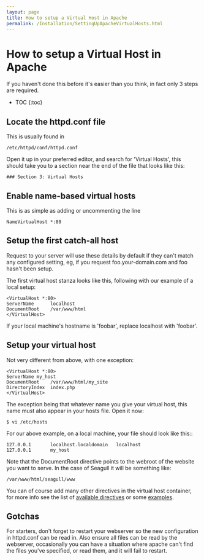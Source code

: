 ```yaml
---
layout: page
title: How to setup a Virtual Host in Apache
permalink: /Installation/SettingUpApacheVirtualHosts.html
---
```


<!-- Name: Installation/SettingUpApacheVirtualHosts -->
<!-- Version: 2 -->
<!-- Last-Modified: 2007/01/09 16:51:12 -->
<!-- Author: demian -->

# How to setup a Virtual Host in Apache
If you haven't done this before it's easier than you think, in fact only 3 steps are required.

* TOC
{:toc}

## Locate the httpd.conf file
This is usually found in

	/etc/httpd/conf/httpd.conf

Open it up in your preferred editor, and search for 'Virtual Hosts', this should take you to a section near the end of the file that looks like this:


	### Section 3: Virtual Hosts

## Enable name-based virtual hosts
This is as simple as adding or uncommenting the line


	NameVirtualHost *:80

## Setup the first catch-all host
Request to your server will use these details by default if they can't match any configured setting, eg, if you request foo.your-domain.com and foo hasn't been setup.

The first virtual host stanza looks like this, following with our example of a local setup:


	<VirtualHost *:80>
	ServerName      localhost
	DocumentRoot    /var/www/html
	</VirtualHost>

If your local machine's hostname is 'foobar', replace localhost with 'foobar'.

## Setup your virtual host
Not very different from above, with one exception: 


	<VirtualHost *:80>
	ServerName my_host
	DocumentRoot    /var/www/html/my_site
	DirectoryIndex  index.php
	</VirtualHost>

The exception being that whatever name you give your virtual host, this name must also appear in your hosts file.  Open it now:


	$ vi /etc/hosts

For our above example, on a local machine, your file should look like this::


	127.0.0.1       localhost.localdomain   localhost
	127.0.0.1       my_host

Note that the DocumentRoot directive points to the webroot of the website you want to serve.  In the case of Seagull it will be something like:


	/var/www/html/seagull/www

You can of course add many other directives in the virtual host container, for more info see the list of [available directives][1] or some [examples][2].

## Gotchas
For starters, don't forget to restart your webserver so the new configuration in httpd.conf can be read in.  Also ensure all files can be read by the webserver, occasionally you can have a situation where apache can't find the files you've specified, or read them, and it will fail to restart.


[1]:	http://httpd.apache.org/docs/2.0/mod/directives.html
[2]:	http://httpd.apache.org/docs/2.0/vhosts/examples.html